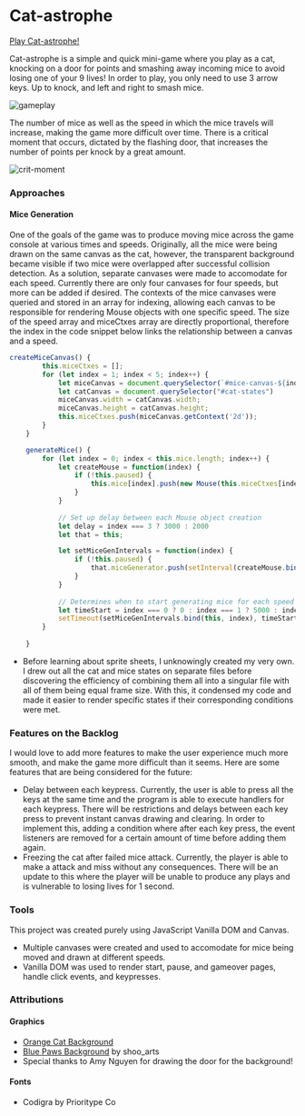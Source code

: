 # Cat-astrophe
[Play Cat-astrophe!](https://katpvu.github.io/cat-tastrophe/)

Cat-astrophe is a simple and quick mini-game where you play as a cat, knocking on a door for points and smashing away incoming mice to avoid losing one of your 9 lives! In order to play, you only need to use 3 arrow keys. Up to knock, and left and right to smash mice.

![gameplay](https://media.giphy.com/media/v1.Y2lkPTc5MGI3NjExMzljM2NjZWRhNWFjZDI3OWU5NWM3MmRmNTg5ZDA2NTMyZjZlOGU4MSZjdD1n/qi95Z7R8Y4MhxRQzi2/giphy.gif)

The number of mice as well as the speed in which the mice travels will increase, making the game more difficult over time. There is a critical moment that occurs, dictated by the flashing door, that increases the number of points per knock by a great amount. 

![crit-moment](https://media.giphy.com/media/v1.Y2lkPTc5MGI3NjExY2FiY2IyMDdlNzkzNmRiNDY5Mzk5ZTIxOTNlMjJmYmY1MTQwYjNhYiZjdD1n/nKAaldr0AmF8xE20AN/giphy.gif)

### Approaches
#### Mice Generation
One of the goals of the game was to produce moving mice across the game console at various times and speeds. Originally, all the mice were being drawn on the same canvas as the cat, however, the transparent background became visible if two mice were overlapped after successful collision detection. As a solution, separate canvases were made to accomodate for each speed. Currently there are only four canvases for four speeds, but more can be added if desired. The contexts of the mice canvases were queried and stored in an array for indexing, allowing each canvas to be responsible for rendering Mouse objects with one specific speed. The size of the speed array and miceCtxes array are directly proportional, therefore the index in the code snippet below links the relationship between a canvas and a speed. 

```JavaScript
createMiceCanvas() {
        this.miceCtxes = [];
        for (let index = 1; index < 5; index++) {
            let miceCanvas = document.querySelector(`#mice-canvas-${index}`)
            let catCanvas = document.querySelector("#cat-states")
            miceCanvas.width = catCanvas.width;
            miceCanvas.height = catCanvas.height;
            this.miceCtxes.push(miceCanvas.getContext('2d'));
        }
    }

    generateMice() {
        for (let index = 0; index < this.mice.length; index++) {
            let createMouse = function(index) {
                if (!this.paused) {
                    this.mice[index].push(new Mouse(this.miceCtxes[index], index))
                }
            }
            
            // Set up delay between each Mouse object creation
            let delay = index === 3 ? 3000 : 2000
            let that = this;

            let setMiceGenIntervals = function(index) {
                if (!this.paused) {
                    that.miceGenerator.push(setInterval(createMouse.bind(that,index), delay))
                }
            }
            
            // Determines when to start generating mice for each speed
            let timeStart = index === 0 ? 0 : index === 1 ? 5000 : index === 2 ? 10000 : 15000;
            setTimeout(setMiceGenIntervals.bind(this, index), timeStart)
        }
        
    }
```

* Before learning about sprite sheets, I unknowingly created my very own. I drew out all the cat and mice states on separate files before discovering the efficiency of combining them all into a singular file with all of them being equal frame size. With this, it condensed my code and made it easier to render specific states if their corresponding conditions were met.

### Features on the Backlog
I would love to add more features to make the user experience much more smooth, and make the game more difficult than it seems. Here are some features that are being considered for the future:
* Delay between each keypress. Currently, the user is able to press all the keys at the same time and the program is able to execute handlers for each keypress. There will be restrictions and delays between each key press to prevent instant canvas drawing and clearing. In order to implement this, adding a condition where after each key press, the event listeners are removed for a certain amount of time before adding them again.
* Freezing the cat after failed mice attack. Currently, the player is able to make a attack and miss without any consequences. There will be an update to this where the player will be unable to produce any plays and is vulnerable to losing lives for 1 second.

### Tools
This project was created purely using JavaScript Vanilla DOM and Canvas.
* Multiple canvases were created and used to accomodate for mice being moved and drawn at different speeds. 
* Vanilla DOM was used to render start, pause, and gameover pages, handle click events, and keypresses.

### Attributions
#### Graphics
* [Orange Cat Background](https://www.freepik.com/free-vector/cat-lover-pattern-background-design_15080931.htm#query=cat%20wallpaper&position=0&from_view=keyword&track=ais)
* [Blue Paws Background](https://stock.adobe.com/uk/images/cat-paws-background-vector/175787075) by shoo_arts
* Special thanks to Amy Nguyen for drawing the door for the background!

#### Fonts
* Codigra by Prioritype Co
